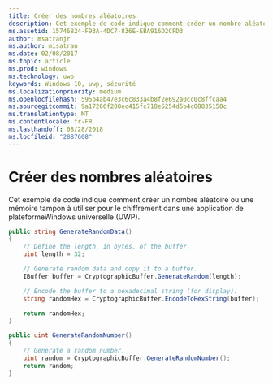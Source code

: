 ```yaml
---
title: Créer des nombres aléatoires
description: Cet exemple de code indique comment créer un nombre aléatoire ou une mémoire tampon à utiliser pour le chiffrement dans une application de plateformeWindows universelle (UWP).
ms.assetid: 15746824-F93A-4DC7-836E-EBA916D2CFD3
author: msatranjr
ms.author: misatran
ms.date: 02/08/2017
ms.topic: article
ms.prod: windows
ms.technology: uwp
keywords: Windows 10, uwp, sécurité
ms.localizationpriority: medium
ms.openlocfilehash: 595b4ab47e3c6c833a4b8f2e692a0cc0c8ffcaa4
ms.sourcegitcommit: 9a17266f208ec415fc718e5254d5b4c08835150c
ms.translationtype: MT
ms.contentlocale: fr-FR
ms.lasthandoff: 08/28/2018
ms.locfileid: "2887608"
---
```

# <a name="create-random-numbers"></a>Créer des nombres aléatoires



Cet exemple de code indique comment créer un nombre aléatoire ou une mémoire tampon à utiliser pour le chiffrement dans une application de plateformeWindows universelle (UWP).

```cs
public string GenerateRandomData()
{
    // Define the length, in bytes, of the buffer.
    uint length = 32;

    // Generate random data and copy it to a buffer.
    IBuffer buffer = CryptographicBuffer.GenerateRandom(length);

    // Encode the buffer to a hexadecimal string (for display).
    string randomHex = CryptographicBuffer.EncodeToHexString(buffer);

    return randomHex;
}

public uint GenerateRandomNumber()
{
    // Generate a random number.
    uint random = CryptographicBuffer.GenerateRandomNumber();
    return random;
}
```